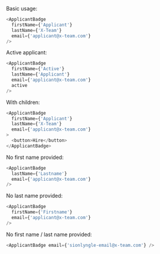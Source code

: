 Basic usage:

```js
<ApplicantBadge
  firstName={'Applicant'}
  lastName={'X-Team'}
  email={'applicant@x-team.com'}
/>
```

Active applicant:

```js
<ApplicantBadge
  firstName={'Active'}
  lastName={'Applicant'}
  email={'applicant@x-team.com'}
  active
/>
```

With children:

```js
<ApplicantBadge
  firstName={'Applicant'}
  lastName={'X-Team'}
  email={'applicant@x-team.com'}
>
  <button>Hire</button>
</ApplicantBadge>
```

No first name provided:

```js
<ApplicantBadge
  lastName={'Lastname'}
  email={'applicant@x-team.com'}
/>
```

No last name provided:

```js
<ApplicantBadge
  firstName={'Firstname'}
  email={'applicant@x-team.com'}
/>
```

No first name / last name provided:

```js
<ApplicantBadge email={'sionlyngle-email@x-team.com'} />
```
